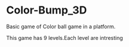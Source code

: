 # Color-Bump_3D
Basic game of Color ball game in a platform.



This game has 9 levels.Each level are intresting
